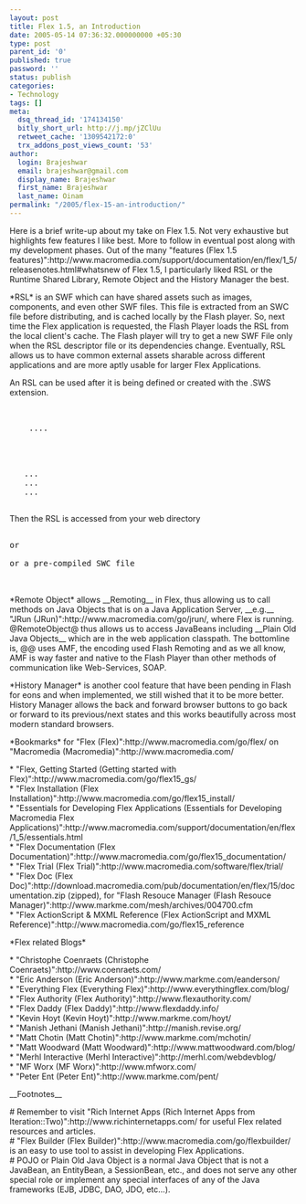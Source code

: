 ```yaml
---
layout: post
title: Flex 1.5, an Introduction
date: 2005-05-14 07:36:32.000000000 +05:30
type: post
parent_id: '0'
published: true
password: ''
status: publish
categories:
- Technology
tags: []
meta:
  dsq_thread_id: '174134150'
  bitly_short_url: http://j.mp/jZClUu
  retweet_cache: '1309542172:0'
  trx_addons_post_views_count: '53'
author:
  login: Brajeshwar
  email: brajeshwar@gmail.com
  display_name: Brajeshwar
  first_name: Brajeshwar
  last_name: Oinam
permalink: "/2005/flex-15-an-introduction/"
---
```

<p>Here is a brief write-up about my take on Flex 1.5. Not very exhaustive but highlights few features I like best. More to follow in eventual post along with my development phases. Out of the many "features (Flex 1.5 features)":http://www.macromedia.com/support/documentation/en/flex/1_5/releasenotes.html#whatsnew of Flex 1.5, I particularly liked RSL or the Runtime Shared Library, Remote Object and the History Manager the best.</p>
<p>*RSL* is an SWF which can have shared assets such as images, components, and even other SWF files. This file is extracted from an SWC file before distributing, and is cached locally by the Flash player. So, next time the Flex application is requested, the Flash Player loads the RSL from the local client's cache. The Flash player will try to get a new SWF File only when the RSL descriptor file or its dependencies change. Eventually, RSL allows us to have common external assets sharable across different applications and are more aptly usable for larger Flex Applications.</p>
<p>An RSL can be used after it is being defined or created with the .SWS extension.</p>
<pre>
<library>
   <namespace uri="http://www.macromedia.com/2003/mxml">
   	....
   </namespace>
   <embed source="CommonLogo.jpg" symbolid="Logo" />
   <embed source="CommonStyle.swc" symbolid="Style" />
   <embed source="CommonAssets.swf" symbolid="CAssets" />
   ...
   ...
   ...
</library>
</pre>
<p>Then the RSL is accessed from your web directory</p>
<pre>
<mx:application rsl="MyRSL.sws">
or
<mx:application rsl="MyRSL.sws;moreRSL.sws;anotherRSL.sws">
or a pre-compiled SWC file
<mx:application rsl="MyRSL.swc">
</mx:application></mx:application></mx:application></pre>
<p><!--more--><br />
*Remote Object* allows __Remoting__ in Flex, thus allowing us to call methods on Java Objects that is on a Java Application Server, __e.g.__ "JRun (JRun)":http://www.macromedia.com/go/jrun/, where Flex is running. @RemoteObject@ thus allows us to access JavaBeans including __Plain Old Java Objects__ which are in the web application classpath. The bottomline is, @<mx:remoteobject>@ uses AMF, the encoding used Flash Remoting and as we all know, AMF is way faster and native to the Flash Player than other methods of communication like Web-Services, SOAP.</p>
<p>*History Manager* is another cool feature that have been pending in Flash for eons and when implemented, we still wished that it to be more better. History Manager allows the back and forward browser buttons to go back or forward to its previous/next states and this works beautifully across most modern standard browsers.</p>
<p>*Bookmarks* for "Flex (Flex)":http://www.macromedia.com/go/flex/ on "Macromedia (Macromedia)":http://www.macromedia.com/</p>
<p>* "Flex, Getting Started (Getting started with Flex)":http://www.macromedia.com/go/flex15_gs/<br />
* "Flex Installation (Flex Installation)":http://www.macromedia.com/go/flex15_install/<br />
* "Essentials for Developing Flex Applications (Essentials for Developing Macromedia Flex Applications)":http://www.macromedia.com/support/documentation/en/flex/1_5/essentials.html<br />
* "Flex Documentation (Flex Documentation)":http://www.macromedia.com/go/flex15_documentation/<br />
* "Flex Trial (Flex Trial)":http://www.macromedia.com/software/flex/trial/<br />
* "Flex Doc (Flex Doc)":http://download.macromedia.com/pub/documentation/en/flex/15/documentation.zip (zipped), for "Flash Resouce Manager (Flash Resouce Manager)":http://www.markme.com/mesh/archives/004700.cfm<br />
* "Flex ActionScript & MXML Reference (Flex ActionScript and MXML Reference)":http://www.macromedia.com/go/flex15_reference</p>
<p>*Flex related Blogs*</p>
<p>* "Christophe Coenraets (Christophe Coenraets)":http://www.coenraets.com/<br />
* "Eric Anderson (Eric Anderson)":http://www.markme.com/eanderson/<br />
* "Everything Flex (Everything Flex)":http://www.everythingflex.com/blog/<br />
* "Flex Authority (Flex Authority)":http://www.flexauthority.com/<br />
* "Flex Daddy (Flex Daddy)":http://www.flexdaddy.info/<br />
* "Kevin Hoyt (Kevin Hoyt)":http://www.markme.com/hoyt/<br />
* "Manish Jethani (Manish Jethani)":http://manish.revise.org/<br />
* "Matt Chotin (Matt Chotin)":http://www.markme.com/mchotin/<br />
* "Matt Woodward (Matt Woodward)":http://www.mattwoodward.com/blog/<br />
* "Merhl Interactive (Merhl Interactive)":http://merhl.com/webdevblog/<br />
* "MF Worx (MF Worx)":http://www.mfworx.com/<br />
* "Peter Ent (Peter Ent)":http://www.markme.com/pent/</p>
<p>__Footnotes__</p>
<p># Remember to visit "Rich Internet Apps (Rich Internet Apps from Iteration::Two)":http://www.richinternetapps.com/ for useful Flex related resources and articles.<br />
# "Flex Builder (Flex Builder)":http://www.macromedia.com/go/flexbuilder/ is an easy to use tool to assist in developing Flex Applications.<br />
# POJO or Plain Old Java Object is a normal Java Object that is not a JavaBean, an EntityBean, a SessionBean, etc., and does not serve any other special role or implement any special interfaces of any of the Java frameworks (EJB, JDBC, DAO, JDO, etc...).</mx:remoteobject></p>
